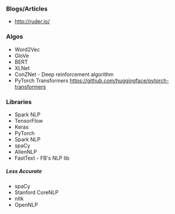 ### Blogs/Articles
* http://ruder.io/

### Algos
* Word2Vec
* GloVe
* BERT
* XLNet
* ConZNet - Deep reinforcement algorithm
* PyTorch Transformers https://github.com/huggingface/pytorch-transformers

### Libraries
* Spark NLP
* TensorFlow
* Keras
* PyTorch
* Spark NLP
* spaCy
* AllenNLP
* FastText - FB's NLP lib

##### Less Accurate 
* spaCy
* Stanford CoreNLP
* nltk
* OpenNLP










